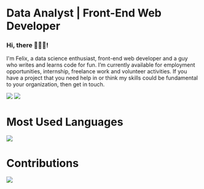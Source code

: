 <!DOCTYPE html>
<html>
  <body>
    <h1>Data Analyst | Front-End Web Developer </h1>
    <h3>Hi, there 🙋🏽‍♂️!</h3>
    <p>I'm Felix, a data science enthusiast, front-end web developer and a guy who writes and learns code for fun. I’m currently available for employment opportunities, internship, freelance work and volunteer activities. If you have a project that you need help in or think my skills could be fundamental to your organization, then get in touch.</p>
    <a href="https://theonduru.netlify.app/#contact" target="_blank"><img src="https://img.shields.io/badge/-CONTACT%20ME-BLACK?style=flat-square&color=blue"></a>
    <a href="https://theonduru.netlify.app/#portfolio" target="_blank"><img src="https://img.shields.io/badge/-EXPLORE-BLACK?style=flat-square&color=black"></a>
    <h1>Most Used Languages </h1>
    <img src="https://github-readme-stats.vercel.app/api/top-langs/?username=FelixOnduru1&layout=compact)](https://github.com/FelixOnduuru1/github-readme-stats">
    <h1>Contributions</h1>
    <img src="https://github-readme-stats.vercel.app/api?username=FelixOnduru1&show_icons=true&theme=radical">
  </body>
</html>
 
